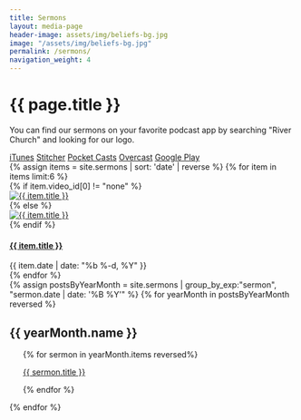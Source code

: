 ```yaml
---
title: Sermons
layout: media-page
header-image: assets/img/beliefs-bg.jpg
image: "/assets/img/beliefs-bg.jpg"
permalink: /sermons/
navigation_weight: 4
---
```


<div class="row justify-content-center">
    <div class="col-md-10 text-center">
        <h1>{{ page.title }}</h1>  
    </div>
</div>
<div class="row justify-content-center">
  <div class="col-md-10 text-center">
    <p>You can find our sermons on your favorite podcast app by searching "River Church" and looking for our logo.</p>
    <a class="btn btn-xl-dark" href="https://geo.itunes.apple.com/us/podcast/river-rochester/id1182211082?mt=2">iTunes</a>
    <a class="btn btn-xl-dark" href="http://www.stitcher.com/podcast/river-rochester"> Stitcher</a>
    <a class="btn btn-xl-dark" href="http://pca.st/dIb4"> Pocket Casts</a>
    <a class="btn btn-xl-dark" href="https://overcast.fm/itunes1182211082/river-rochester"> Overcast</a>
    <a class="btn btn-xl-dark" href="https://goo.gl/app/playmusic?ibi=com.google.PlayMusic&isi=691797987&ius=googleplaymusic&link=https://play.google.com/music/m/Ijbddmopd735kwqpa5reingncou?t%3DRiver_Rochester"> Google Play</a>
  </div>
</div>
<div class="row justify-content-center">
{% assign items = site.sermons | sort: 'date' | reverse %}
{% for item in items limit:6 %}
<div class="col-md-4">
    <div class="card">
      {% if item.video_id[0] != "none" %}
      <div class="thumb-crop">
        <a href="{{ item.url | absolute_url }}"><img class="card-img-top" src="https://img.youtube.com/vi/{{ item.video_id[0] }}/sddefault.jpg" alt="{{ item.title }}" /></a>
      </div>
      {% else %}
      <div class="thumb-crop">
        <a href="{{ item.url | absolute_url }}"><img class="card-img-top" src="{{ item.image | absolute_url }}" alt="{{ item.title }}" /></a>
      </div>
      {% endif %}
      <div class="card-block">
        <h4 class="card-text"><a href="{{ item.url | absolute_url }}">{{ item.title }}</a></h4>
        <span class="post-meta">{{ item.date | date: "%b %-d, %Y" }}</span>
      </div>
    </div>
</div>
{% endfor %}
</div>
<div class="row justify-content-center">
{% assign postsByYearMonth = site.sermons | group_by_exp:"sermon", "sermon.date | date: '%B %Y'"  %}
{% for yearMonth in postsByYearMonth reversed %}
<div class="col-md-12">
    <div class="card">
      <div class="card-body">
        <h2 class="card-header">{{ yearMonth.name }}</h2>
        <ul style="list-style: none">
          {% for sermon in yearMonth.items reversed%}
            <li><p class="large"><a href="{{ sermon.url }}">{{ sermon.title }}</a></p></li>
          {% endfor %}
        </ul>
      </div>
    </div>
</div>
{% endfor %}
</div>
